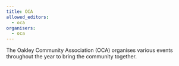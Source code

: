 ```yaml
---
title: OCA
allowed_editors:
  - oca
organisers:
  - oca
---
```


The Oakley Community Association (OCA) organises various events throughout the year to bring the community together.
